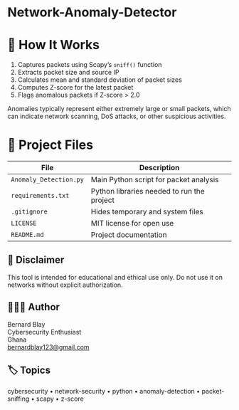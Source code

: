 # Network-Anomaly-Detector
# 🧠 How It Works
1. Captures packets using Scapy’s `sniff()` function
2. Extracts packet size and source IP
3. Calculates mean and standard deviation of packet sizes
4. Computes Z-score for the latest packet
5. Flags anomalous packets if Z-score > 2.0

Anomalies typically represent either extremely large or small packets, which can indicate network scanning, DoS attacks, or other suspicious activities.

# 📁 Project Files
| File                   | Description                                 |
|------------------------|---------------------------------------------|
| `Anomaly_Detection.py` | Main Python script for packet analysis      |
| `requirements.txt`     | Python libraries needed to run the project  |
| `.gitignore`           | Hides temporary and system files            |
| `LICENSE`              | MIT license for open use                    |
| `README.md`            | Project documentation                       |



## 🔐 Disclaimer

This tool is intended for educational and ethical use only. Do not use it on networks without explicit authorization.

## 👨🏾‍💻 Author

Bernard Blay  
Cybersecurity Enthusiast  
Ghana  
bernardblay123@gmail.com

## 🏷️ Topics
cybersecurity • network-security • python • anomaly-detection • packet-sniffing • scapy • z-score
